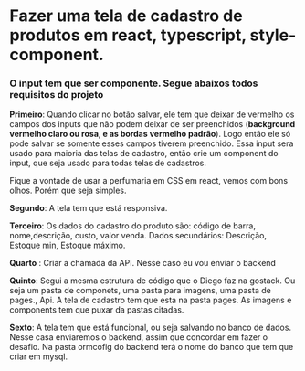 # Fazer uma tela de cadastro de produtos em react, typescript, style-component. 

### O input tem que ser componente. Segue abaixos todos requisitos do projeto

**Primeiro**: Quando clicar no botão salvar, ele tem que deixar de vermelho os campos dos inputs que não podem deixar de ser preenchidos (**background vermelho claro ou rosa, e as bordas vermelho padrão**). Logo então ele só pode salvar se somente esses campos tiverem preenchido. Essa input sera usado para maioria das telas de cadastro, então crie um component do input, que seja usado para todas telas de cadastros.

Fique a vontade de usar a perfumaria em CSS em react, vemos com bons olhos. Porém que seja simples. 

**Segundo**: A tela tem que está responsiva. 

**Terceiro**: Os dados do cadastro do produto são: código de barra, nome,descrição, custo, valor venda.
Dados secundários: Descrição, Estoque min, Estoque máximo.

**Quarto**  : Criar a chamada da API. Nesse caso eu vou enviar o backend

**Quinto**: Segui a mesma estrutura de código que o Diego faz na gostack. Ou seja um pasta de componets, uma pasta para imagens, uma pasta de pages., Api. A tela de cadastro tem que esta na pasta pages. As imagens e components tem que puxar da pastas citadas.

**Sexto**: A tela tem que está funcional, ou seja salvando no banco de dados. Nesse casa enviaremos o backend, assim que concordar em fazer o desafio. Na pasta ormcofig do backend terá  o nome do banco que tem que criar em mysql.  